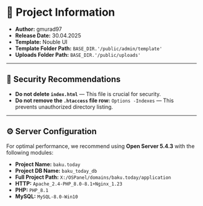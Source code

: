 # 🚀 Project Information

- **Author:** gmurad97
- **Release Date:** 30.04.2025
- **Template:** Nouble UI
- **Template Folder Path:** `BASE_DIR.'/public/admin/template'`
- **Uploads Folder Path:** `BASE_DIR.'/public/uploads'`
---

## 🚨 Security Recommendations

- **Do not delete `index.html`** — This file is crucial for security.
- **Do not remove the `.htaccess` file row:**
  `Options -Indexes` — This prevents unauthorized directory listing.

---

## ⚙️ Server Configuration

For optimal performance, we recommend using **Open Server 5.4.3** with the following modules:
- **Project Name:** `baku.today`
- **Project DB Name:** `baku_today_db`
- **Full Project Path:** `X:/OSPanel/domains/baku.today/application`
- **HTTP:** `Apache_2.4-PHP_8.0-8.1+Nginx_1.23`
- **PHP:** `PHP_8.1`
- **MySQL:** `MySQL-8.0-Win10`